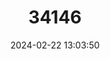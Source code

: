 ---
title: "34146"
category: "Libocedrus plumosa"
draft: false
date: 2024-02-22 13:03:50
languages:
  Maori: ["Kawaka"]
  English: ["New Zealand Cedar"]
---